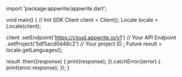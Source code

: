 import 'package:appwrite/appwrite.dart';

void main() { // Init SDK
  Client client = Client();
  Locale locale = Locale(client);

  client
    .setEndpoint('https://cloud.appwrite.io/v1') // Your API Endpoint
    .setProject('5df5acd0d48c2') // Your project ID
  ;
  Future result = locale.getLanguages();

  result
    .then((response) {
      print(response);
    }).catchError((error) {
      print(error.response);
  });
}

